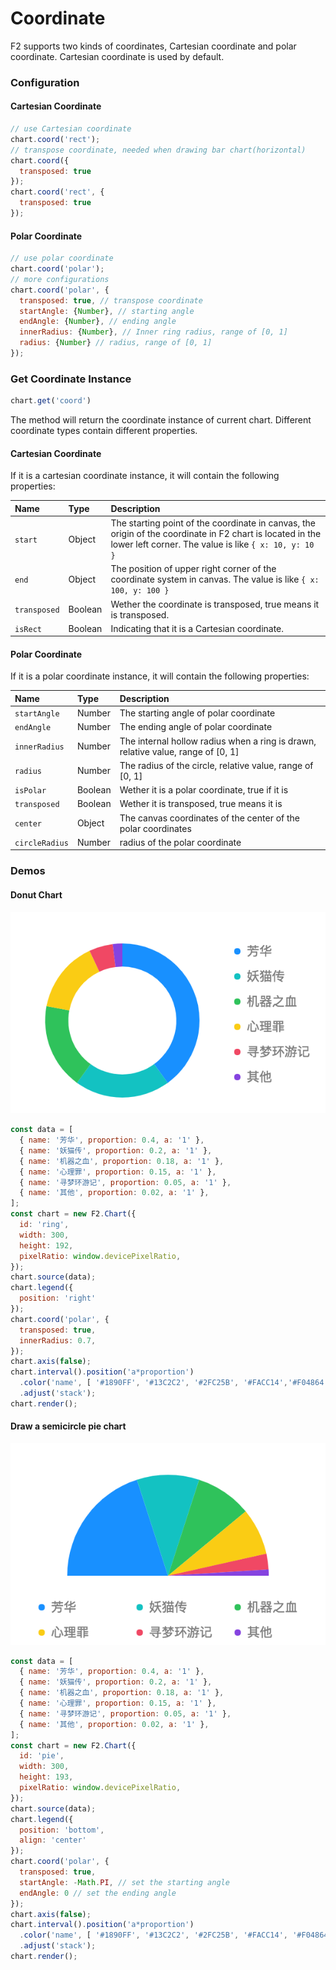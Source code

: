 # Coordinate

F2 supports two kinds of coordinates, Cartesian coordinate and polar coordinate. Cartesian coordinate is used by default.

### Configuration

#### Cartesian Coordinate

```javascript
// use Cartesian coordinate
chart.coord('rect');
// transpose coordinate, needed when drawing bar chart(horizontal)
chart.coord({
  transposed: true
});
chart.coord('rect', {
  transposed: true
});
```

#### Polar Coordinate

```javascript
// use polar coordinate
chart.coord('polar');
// more configurations
chart.coord('polar', {
  transposed: true, // transpose coordinate
  startAngle: {Number}, // starting angle
  endAngle: {Number}, // ending angle
  innerRadius: {Number}, // Inner ring radius, range of [0, 1]
  radius: {Number} // radius, range of [0, 1]
});
```

### Get Coordinate Instance

```javascript
chart.get('coord')
```

The method will return the coordinate instance of current chart. Different coordinate types contain different properties.

#### Cartesian Coordinate 

If it is a cartesian coordinate instance, it will contain the following properties:

| **Name** | **Type** | **Description** |
| :--- | :--- | :--- |
| `start` | Object | The starting point of the coordinate in canvas, the origin of the coordinate in F2 chart is located in the lower left corner. The value is like `{ x: 10, y: 10 }` |
| `end` | Object | The position of upper right corner of the coordinate system in canvas. The value is like `{ x: 100, y: 100 }` |
| `transposed` | Boolean | Wether the coordinate is transposed, true means it is transposed. |
| `isRect` | Boolean | Indicating that it is a Cartesian coordinate. |

#### Polar Coordinate

If it is a polar coordinate instance, it will contain the following properties:

| **Name** | **Type** | **Description** |
| :--- | :--- | :--- |
| `startAngle` | Number | The starting angle of polar coordinate |
| `endAngle` | Number | The ending angle of polar coordinate |
| `innerRadius` | Number | The internal hollow radius when a ring is drawn, relative value, range of \[0, 1\] |
| `radius` | Number | The radius of the circle, relative value, range of \[0, 1\] |
| `isPolar` | Boolean | Wether it is a polar coordinate, true if it is |
| `transposed` | Boolean | Wether it is transposed, true means it is |
| `center` | Object | The canvas coordinates of the center of the polar coordinates |
| `circleRadius` | Number | radius of the polar coordinate |

### Demos

#### Donut Chart

![](../.gitbook/assets/image.png)

```javascript
const data = [
  { name: '芳华', proportion: 0.4, a: '1' },
  { name: '妖猫传', proportion: 0.2, a: '1' },
  { name: '机器之血', proportion: 0.18, a: '1' },
  { name: '心理罪', proportion: 0.15, a: '1' },
  { name: '寻梦环游记', proportion: 0.05, a: '1' },
  { name: '其他', proportion: 0.02, a: '1' },
];
const chart = new F2.Chart({
  id: 'ring',
  width: 300,
  height: 192,
  pixelRatio: window.devicePixelRatio,
});
chart.source(data);
chart.legend({
  position: 'right'
});
chart.coord('polar', {
  transposed: true,
  innerRadius: 0.7,
});
chart.axis(false);
chart.interval().position('a*proportion')
  .color('name', [ '#1890FF', '#13C2C2', '#2FC25B', '#FACC14','#F04864', '#8543E0' ])
  .adjust('stack');
chart.render();
```

#### Draw a semicircle pie chart

![](../.gitbook/assets/image%20%281%29.png)

```javascript
const data = [
  { name: '芳华', proportion: 0.4, a: '1' },
  { name: '妖猫传', proportion: 0.2, a: '1' },
  { name: '机器之血', proportion: 0.18, a: '1' },
  { name: '心理罪', proportion: 0.15, a: '1' },
  { name: '寻梦环游记', proportion: 0.05, a: '1' },
  { name: '其他', proportion: 0.02, a: '1' },
];
const chart = new F2.Chart({
  id: 'pie',
  width: 300,
  height: 193,
  pixelRatio: window.devicePixelRatio,
});
chart.source(data);
chart.legend({
  position: 'bottom',
  align: 'center'
});
chart.coord('polar', {
  transposed: true,
  startAngle: -Math.PI, // set the starting angle
  endAngle: 0 // set the ending angle
});
chart.axis(false);
chart.interval().position('a*proportion')
  .color('name', [ '#1890FF', '#13C2C2', '#2FC25B', '#FACC14', '#F04864', '#8543E0' ])
  .adjust('stack');
chart.render();
```

